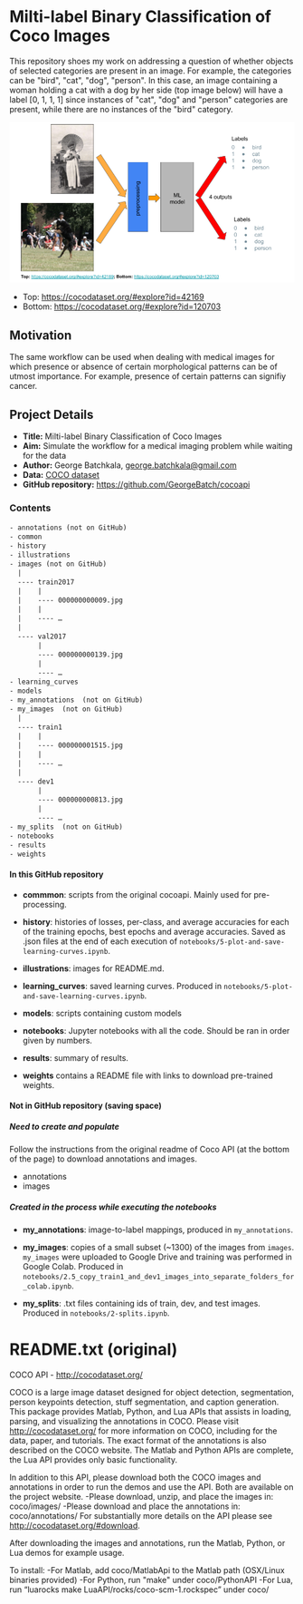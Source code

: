 # Milti-label Binary Classification of Coco Images

This repository shoes my work on addressing a question of whether objects of selected categories are present in an image. For example, the categories can be "bird", "cat", "dog", "person". In this case, an image containing a woman holding a cat with a dog by her side (top image below) will have a label [0, 1, 1, 1] since instances of "cat", "dog" and "person" categories are present, while there are no instances of the "bird" category.

![Input Output Example](https://github.com/GeorgeBatch/cocoapi/blob/multilabel-classsification/illustrations/input-output-example.png)

* Top: https://cocodataset.org/#explore?id=42169
* Bottom: https://cocodataset.org/#explore?id=120703

## Motivation

The same workflow can be used when dealing with medical images for which presence or absence of certain morphological patterns can be of utmost importance. For example, presence of certain patterns can signifiy cancer.

## Project Details

- **Title:** Milti-label Binary Classification of Coco Images
- **Aim:** Simulate the workflow for a medical imaging problem while waiting for the data
- **Author:** George Batchkala, george.batchkala@gmail.com
- **Data:** [COCO dataset](http://cocodataset.org/)
- **GitHub repository:** https://github.com/GeorgeBatch/cocoapi


### Contents

```
- annotations (not on GitHub)
- common
- history
- illustrations
- images (not on GitHub)
  |
  ---- train2017
  |    |
  |    ---- 000000000009.jpg
  |    |
  |    ---- …
  |
  ---- val2017
       |
       ---- 000000000139.jpg
       |
       ---- …
- learning_curves
- models
- my_annotations  (not on GitHub)
- my_images  (not on GitHub)
  |
  ---- train1
  |    |
  |    ---- 000000001515.jpg
  |    |
  |    ---- …
  |
  ---- dev1
       |
       ---- 000000000813.jpg
       |
       ---- …
- my_splits  (not on GitHub)
- notebooks
- results
- weights
```

#### In this GitHub repository

* **commmon**: scripts from the original cocoapi. Mainly used for pre-processing.

* **history**: histories of losses, per-class, and average accuracies for each of the training epochs, best epochs and average accuracies. Saved as .json files at the end of each execution of `notebooks/5-plot-and-save-learning-curves.ipynb`.

* **illustrations**: images for README.md.

* **learning_curves**: saved learning curves. Produced in `notebooks/5-plot-and-save-learning-curves.ipynb`.

* **models**: scripts containing custom models

* **notebooks**: Jupyter notebooks with all the code. Should be ran in order given by numbers.

* **results**: summary of results.

* **weights** contains a README file with links to download pre-trained weights.


#### Not in GitHub repository (saving space)

##### Need to create and populate

Follow the instructions from the original readme of Coco API (at the bottom of the page) to download annotations and images.

* annotations
* images

##### Created in the process while executing the notebooks

* **my_annotations**: image-to-label mappings, produced in `my_annotations`.

* **my_images**: copies of a small subset (~1300) of the images from `images`. `my_images` were uploaded to Google Drive and training was performed in Google Colab. Produced in `notebooks/2.5_copy_train1_and_dev1_images_into_separate_folders_for_colab.ipynb`.

* **my_splits**: .txt files containing ids of train, dev, and test images. Produced in `notebooks/2-splits.ipynb`.


# README.txt (original)

COCO API - http://cocodataset.org/

COCO is a large image dataset designed for object detection, segmentation, person keypoints detection, stuff segmentation, and caption generation. This package provides Matlab, Python, and Lua APIs that assists in loading, parsing, and visualizing the annotations in COCO. Please visit http://cocodataset.org/ for more information on COCO, including for the data, paper, and tutorials. The exact format of the annotations is also described on the COCO website. The Matlab and Python APIs are complete, the Lua API provides only basic functionality.

In addition to this API, please download both the COCO images and annotations in order to run the demos and use the API. Both are available on the project website.
-Please download, unzip, and place the images in: coco/images/
-Please download and place the annotations in: coco/annotations/
For substantially more details on the API please see http://cocodataset.org/#download.

After downloading the images and annotations, run the Matlab, Python, or Lua demos for example usage.

To install:
-For Matlab, add coco/MatlabApi to the Matlab path (OSX/Linux binaries provided)
-For Python, run "make" under coco/PythonAPI
-For Lua, run “luarocks make LuaAPI/rocks/coco-scm-1.rockspec” under coco/
